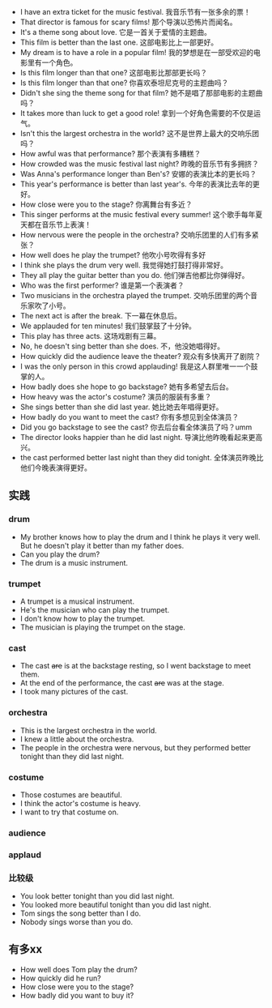 - I have an extra ticket for the music festival.  我音乐节有一张多余的票！
- That director is famous for scary films! 那个导演以恐怖片而闻名。
- It's a theme song about love. 它是一首关于爱情的主题曲。
- This film is better than the last one. 这部电影比上一部更好。
- My dream is to have a role in a popular film! 我的梦想是在一部受欢迎的电影里有一个角色。
- Is this film longer than that one? 这部电影比那部更长吗？
- Is this film longer than that one? 你喜欢泰坦尼克号的主题曲吗？
- Didn't she sing the theme song for that film? 她不是唱了那部电影的主题曲吗？
- It takes more than luck to get a good role! 拿到一个好角色需要的不仅是运气。
- Isn't this the largest orchestra in the world?   这不是世界上最大的交响乐团吗？
- How awful was that performance? 那个表演有多糟糕？
- How crowded was the music festival last night? 昨晚的音乐节有多拥挤？
- Was Anna's performance longer than Ben's? 安娜的表演比本的更长吗？
- This year's performance is better than last year's. 今年的表演比去年的更好。
- How close were you to the stage? 你离舞台有多近？
- This singer performs at the music festival every summer! 这个歌手每年夏天都在音乐节上表演！
- How nervous were the people in the orchestra? 交响乐团里的人们有多紧张？
- How well does he play the trumpet? 他吹小号吹得有多好
- I think she plays the drum very well. 我觉得她打鼓打得非常好。
- They all play the guitar better than you do. 他们弹吉他都比你弹得好。
- Who was the first performer? 谁是第一个表演者？
- Two musicians in the orchestra played the trumpet. 交响乐团里的两个音乐家吹了小号。
- The next act is after the break. 下一幕在休息后。
- We applauded for ten minutes! 我们鼓掌鼓了十分钟。
- This play has three acts. 这场戏剧有三幕。
- No, he doesn't sing better than she does. 不，他没她唱得好。 
- How quickly did the audience leave the theater? 观众有多快离开了剧院？
- I was the only person in this crowd applauding! 我是这人群里唯一一个鼓掌的人。
- How badly does she hope to go backstage? 她有多希望去后台。
- How heavy was the actor's costume? 演员的服装有多重？
- She sings better than she did last year. 她比她去年唱得更好。
- How badly do you want to meet the cast? 你有多想见到全体演员？
- Did you go backstage to see the cast? 你去后台看全体演员了吗？umm
- The director looks happier than he did last night. 导演比他昨晚看起来更高兴。
- the cast performed better last night than they did tonight. 全体演员昨晚比他们今晚表演得更好。

## 实践

### drum

- My brother knows how to play the drum and I think he plays it very well. But he doesn't play it better than my father does.
- Can you play the drum?
- The drum is a music instrument.

### trumpet

- A trumpet is a musical instrument.
- He's the musician who can play the trumpet.
- I don't know how to play the trumpet.
- The musician is playing the trumpet on the stage.

### cast

- The cast ~~are~~ is at the backstage resting, so I went backstage to meet them.
- At the end of the performance, the cast ~~are~~ was at the stage.
- I took many pictures of the cast.

### orchestra

- This is the largest orchestra in the world.
- I knew a little about the orchestra.
- The people in the orchestra were nervous, but they performed better tonight than they did last night.

### costume

- Those costumes are beautiful.
- I think the actor's costume is heavy.
- I want to try that costume on.

### audience

### applaud

### 比较级

- You look better tonight than you did last night.
- You looked more beautiful tonight than you did last night. 
- Tom sings the song better than I do.
- Nobody sings worse than you do.

## 有多xx

- How well does Tom play the drum?
- How quickly did he run?
- How close were you to the stage?
- How badly did you want to buy it?

